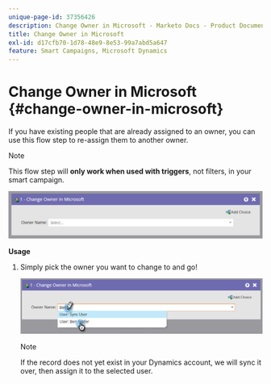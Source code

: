 ```yaml
---
unique-page-id: 37356426
description: Change Owner in Microsoft - Marketo Docs - Product Documentation
title: Change Owner in Microsoft
exl-id: d17cfb70-1d78-48e9-8e53-99a7abd5a647
feature: Smart Campaigns, Microsoft Dynamics
---
```

# Change Owner in Microsoft {#change-owner-in-microsoft}

If you have existing people that are already assigned to an owner, you can use this flow step to re-assign them to another owner.

>[!NOTE]
>
>This flow step will **only work when used with triggers**, not filters, in your smart campaign.

![](assets/one-1.png)

**Usage**

1. Simply pick the owner you want to change to and go!

   ![](assets/two-1.png)

   >[!NOTE]
   >
   >If the record does not yet exist in your Dynamics account, we will sync it over, then assign it to the selected user.
